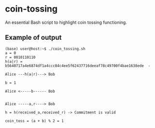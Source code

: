 # coin-tossing

An essential Bash script to highlight coin tossing functioning.

## Example of output

```console
(base) user@host:~$ ./coin_tossing.sh 
a = 0
r = 0010110110
h(a|r) = b5640717a4e6874df1a4ccc84c4ee5f62437716deeaf78c49700f4bae1638ede  -

Alice ---h(a|r)---> Bob

b = 1

Alice <-----b------ Bob


Alice -----a,r----> Bob

h = h(received_a,received_r) -> Commitment is valid

coin_toss = (a + b) % 2 = 1
```

